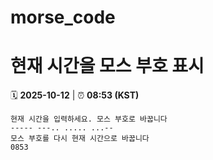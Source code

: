 # morse_code
# 현재 시간을 모스 부호 표시
<!-- MORSE_TIME_START -->
🗓️ **2025-10-12** | ⏰ **08:53 (KST)**

```
현재 시간을 입력하세요. 모스 부호로 바꿉니다
----- ---.. ..... ...--
모스 부호를 다시 현재 시간으로 바꿉니다
0853
```
<!-- MORSE_TIME_END -->
